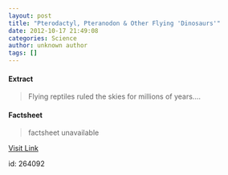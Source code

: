 ```yaml
---
layout: post
title: "Pterodactyl, Pteranodon & Other Flying 'Dinosaurs'"
date: 2012-10-17 21:49:08
categories: Science
author: unknown author
tags: []
---
```



#### Extract
>Flying reptiles ruled the skies for millions of years....

#### Factsheet
>factsheet unavailable

[Visit Link](http://www.livescience.com/24071-pterodactyl-pteranodon-flying-dinosaurs.html)

id:  264092
